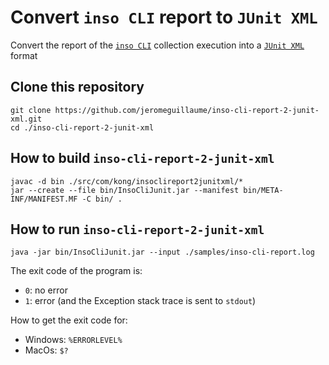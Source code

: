 # Convert `inso CLI` report to `JUnit XML`
Convert the report of the [`inso CLI`](https://github.com/Kong/insomnia/tree/develop/packages/insomnia-inso) collection execution into a [`JUnit XML`](https://github.com/testmoapp/junitxml) format

## Clone this repository
```shell
git clone https://github.com/jeromeguillaume/inso-cli-report-2-junit-xml.git
cd ./inso-cli-report-2-junit-xml
```

## How to build `inso-cli-report-2-junit-xml`
```shell
javac -d bin ./src/com/kong/insoclireport2junitxml/*
jar --create --file bin/InsoCliJunit.jar --manifest bin/META-INF/MANIFEST.MF -C bin/ .
```

## How to run `inso-cli-report-2-junit-xml`
```shell
java -jar bin/InsoCliJunit.jar --input ./samples/inso-cli-report.log
```
The exit code of the program is:
- `0`: no error
- `1`: error (and the Exception stack trace is sent to `stdout`)

How to get the exit code for:
- Windows: `%ERRORLEVEL%`
- MacOs: `$?`